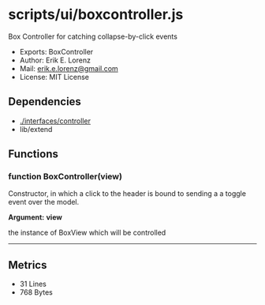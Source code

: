 # scripts/ui/boxcontroller.js


Box Controller for catching collapse-by-click events

* Exports: BoxController
* Author: Erik E. Lorenz 
* Mail: <erik.e.lorenz@gmail.com>
* License: MIT License


## Dependencies

* <a href="./interfaces/controller.html">./interfaces/controller</a>
* lib/extend

## Functions

###   function BoxController(view)
Constructor, in which a click to the header is bound to sending a a toggle
event over the model.

**Argument:** **view**

the instance of BoxView which will be controlled

---

## Metrics

* 31 Lines
* 768 Bytes

